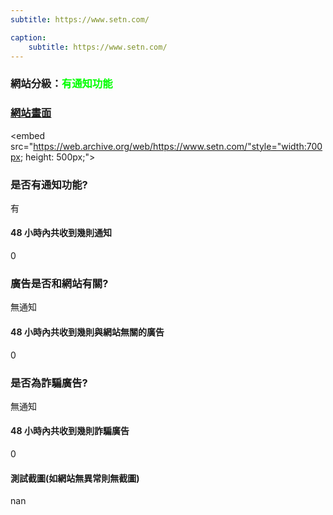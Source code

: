 ```yaml
---
subtitle: https://www.setn.com/

caption:
	subtitle: https://www.setn.com/
---
```


<h3>網站分級：<font color="#00FF00">有通知功能</font></h3>

### [網站畫面](https://www.setn.com/)
<embed src="https://web.archive.org/web/https://www.setn.com/"style="width:700px; height: 500px;">

### 是否有通知功能?
有

#### 48 小時內共收到幾則通知
0

### 廣告是否和網站有關?
無通知

#### 48 小時內共收到幾則與網站無關的廣告
0

### 是否為詐騙廣告?
無通知

#### 48 小時內共收到幾則詐騙廣告
0

#### 測試截圖(如網站無異常則無截圖)
nan

